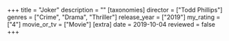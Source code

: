 +++
title = "Joker"
description = ""
[taxonomies]
director = ["Todd Phillips"] 
genres = ["Crime", "Drama", "Thriller"]
release_year = ["2019"]
my_rating = ["4"]
movie_or_tv = ["Movie"]
[extra]
date = 2019-10-04
reviewed = false
+++
